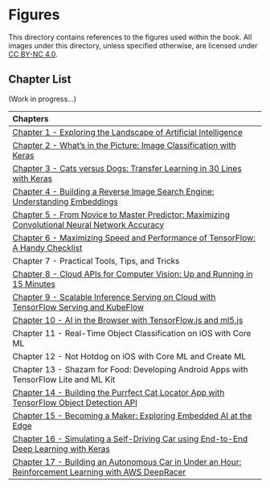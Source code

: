 # Figures

This directory contains references to the figures used within the book. All images under this directory, unless specified otherwise, are licensed under [CC BY-NC 4.0](https://creativecommons.org/licenses/by-nc/4.0/legalcode).

## Chapter List

(Work in progress...)

| Chapters |
|:---|
| [Chapter 1 - Exploring the Landscape of Artificial Intelligence](chapter-1/) |
| [Chapter 2 - What’s in the Picture: Image Classification with Keras](chapter-2/) |
| [Chapter 3 - Cats versus Dogs: Transfer Learning in 30 Lines with Keras](chapter-3/) |
| [Chapter 4 - Building a Reverse Image Search Engine: Understanding Embeddings](chapter-4/) |
| [Chapter 5 - From Novice to Master Predictor: Maximizing Convolutional Neural Network Accuracy](chapter-5/) |
| [Chapter 6 - Maximizing Speed and Performance of TensorFlow: A Handy Checklist](chapter-6/) |
| Chapter 7 - Practical Tools, Tips, and Tricks |
| [Chapter 8 - Cloud APIs for Computer Vision: Up and Running in 15 Minutes](chapter-8/) |
| [Chapter 9 - Scalable Inference Serving on Cloud with TensorFlow Serving and KubeFlow](chapter-9/) |
| [Chapter 10 - AI in the Browser with TensorFlow.js and ml5.js](chapter-10/) |
| Chapter 11 - Real-Time Object Classification on iOS with Core ML |
| Chapter 12 - Not Hotdog on iOS with Core ML and Create ML |
| Chapter 13 - Shazam for Food: Developing Android Apps with TensorFlow Lite and ML Kit |
| [Chapter 14 - Building the Purrfect Cat Locator App with TensorFlow Object Detection API](chapter-14/) |
| [Chapter 15 - Becoming a Maker: Exploring Embedded AI at the Edge](chapter-15/) |
| [Chapter 16 - Simulating a Self-Driving Car using End-to-End Deep Learning with Keras](chapter-16/) |
| [Chapter 17 - Building an Autonomous Car in Under an Hour: Reinforcement Learning with AWS DeepRacer](chapter-17/) |